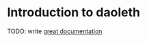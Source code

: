 # Introduction to daoleth

TODO: write [great documentation](http://jacobian.org/writing/what-to-write/)
